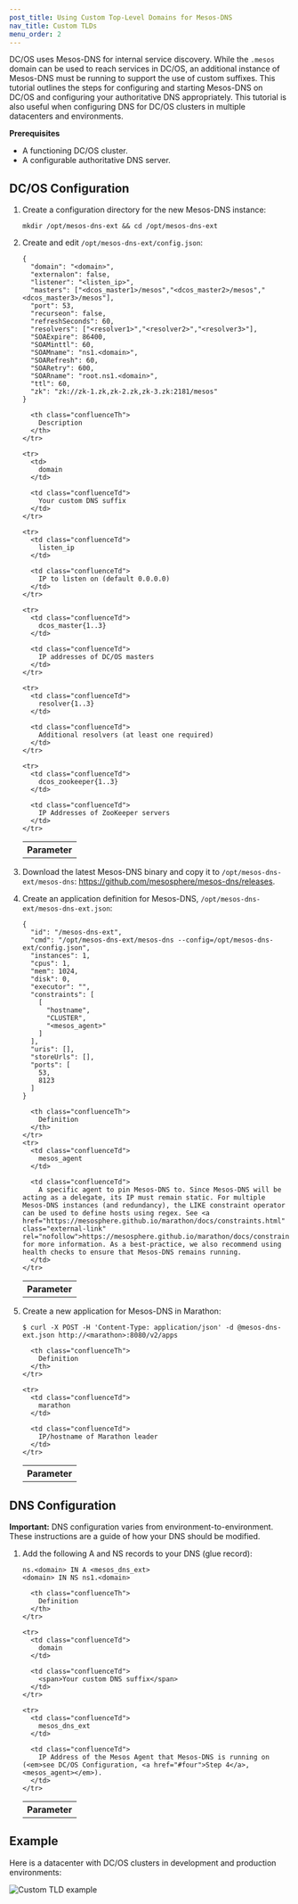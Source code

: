 ```yaml
---
post_title: Using Custom Top-Level Domains for Mesos-DNS
nav_title: Custom TLDs
menu_order: 2
---
```


DC/OS uses Mesos-DNS for internal service discovery. While the `.mesos` domain can be used to reach services in DC/OS, an additional instance of Mesos-DNS must be running to support the use of custom suffixes. This tutorial outlines the steps for configuring and starting Mesos-DNS on DC/OS and configuring your authoritative DNS appropriately. This tutorial is also useful when configuring DNS for DC/OS clusters in multiple datacenters and environments.

**Prerequisites**

*   A functioning DC/OS cluster.
*   A configurable authoritative DNS server.

## DC/OS Configuration

1.  Create a configuration directory for the new Mesos-DNS instance:

        mkdir /opt/mesos-dns-ext && cd /opt/mesos-dns-ext

2.  Create and edit `/opt/mesos-dns-ext/config.json`:

        {
          "domain": "<domain>",
          "externalon": false,
          "listener": "<listen_ip>",
          "masters": ["<dcos_master1>/mesos","<dcos_master2>/mesos","<dcos_master3>/mesos"],
          "port": 53,
          "recurseon": false,
          "refreshSeconds": 60,
          "resolvers": ["<resolver1>","<resolver2>","<resolver3>"],
          "SOAExpire": 86400,
          "SOAMinttl": 60,
          "SOAMname": "ns1.<domain>",
          "SOARefresh": 60,
          "SOARetry": 600,
          "SOARname": "root.ns1.<domain>",
          "ttl": 60,
          "zk": "zk://zk-1.zk,zk-2.zk,zk-3.zk:2181/mesos"
        }

    <table class="table">
      <tbody>
        <tr>
          <th class="confluenceTh">
            Parameter
          </th>

          <th class="confluenceTh">
            Description
          </th>
        </tr>

        <tr>
          <td>
            domain
          </td>

          <td class="confluenceTd">
            Your custom DNS suffix
          </td>
        </tr>

        <tr>
          <td class="confluenceTd">
            listen_ip
          </td>

          <td class="confluenceTd">
            IP to listen on (default 0.0.0.0)
          </td>
        </tr>

        <tr>
          <td class="confluenceTd">
            dcos_master{1..3}
          </td>

          <td class="confluenceTd">
            IP addresses of DC/OS masters
          </td>
        </tr>

        <tr>
          <td class="confluenceTd">
            resolver{1..3}
          </td>

          <td class="confluenceTd">
            Additional resolvers (at least one required)
          </td>
        </tr>

        <tr>
          <td class="confluenceTd">
            dcos_zookeeper{1..3}
          </td>

          <td class="confluenceTd">
            IP Addresses of ZooKeeper servers
          </td>
        </tr>
      </tbody>
    </table>

3.  Download the latest Mesos-DNS binary and copy it to `/opt/mesos-dns-ext/mesos-dns`: <https://github.com/mesosphere/mesos-dns/releases>.

4.  <a name="four"></a>Create an application definition for Mesos-DNS, `/opt/mesos-dns-ext/mesos-dns-ext.json`:

        {
          "id": "/mesos-dns-ext",
          "cmd": "/opt/mesos-dns-ext/mesos-dns --config=/opt/mesos-dns-ext/config.json",
          "instances": 1,
          "cpus": 1,
          "mem": 1024,
          "disk": 0,
          "executor": "",
          "constraints": [
            [
              "hostname",
              "CLUSTER",
              "<mesos_agent>"
            ]
          ],
          "uris": [],
          "storeUrls": [],
          "ports": [
            53,
            8123
          ]
        }

    <table class="table">
      <tbody>
        <tr>
          <th class="confluenceTh">
            Parameter
          </th>

          <th class="confluenceTh">
            Definition
          </th>
        </tr>
        <tr>
          <td class="confluenceTd">
            mesos_agent
          </td>

          <td class="confluenceTd">
            A specific agent to pin Mesos-DNS to. Since Mesos-DNS will be acting as a delegate, its IP must remain static. For multiple Mesos-DNS instances (and redundancy), the LIKE constraint operator can be used to define hosts using regex. See <a href="https://mesosphere.github.io/marathon/docs/constraints.html" class="external-link" rel="nofollow">https://mesosphere.github.io/marathon/docs/constraints.html</a> for more information. As a best-practice, we also recommend using health checks to ensure that Mesos-DNS remains running.
          </td>
        </tr>
      </tbody>
    </table>

5.  Create a new application for Mesos-DNS in Marathon:

        $ curl -X POST -H 'Content-Type: application/json' -d @mesos-dns-ext.json http://<marathon>:8080/v2/apps

    <table class="table">
      <tbody>
        <tr>
          <th class="confluenceTh">
            Parameter
          </th>

          <th class="confluenceTh">
            Definition
          </th>
        </tr>

        <tr>
          <td class="confluenceTd">
            marathon
          </td>

          <td class="confluenceTd">
            IP/hostname of Marathon leader
          </td>
        </tr>
      </tbody>
    </table>

## DNS Configuration

**Important:** DNS configuration varies from environment-to-environment. These instructions are a guide of how your DNS should be modified.

1.  Add the following A and NS records to your DNS (glue record):

        ns.<domain> IN A <mesos_dns_ext>
        <domain> IN NS ns1.<domain>

    <table class="table">
      <tbody>
        <tr>
          <th class="confluenceTh">
            Parameter
          </th>

          <th class="confluenceTh">
            Definition
          </th>
        </tr>

        <tr>
          <td class="confluenceTd">
            domain
          </td>

          <td class="confluenceTd">
            <span>Your custom DNS suffix</span>
          </td>
        </tr>

        <tr>
          <td class="confluenceTd">
            mesos_dns_ext
          </td>

          <td class="confluenceTd">
            IP Address of the Mesos Agent that Mesos-DNS is running on (<em>see DC/OS Configuration, <a href="#four">Step 4</a>, <mesos_agent></em>).
          </td>
        </tr>
      </tbody>
    </table>

## Example

Here is a datacenter with DC/OS clusters in development and production environments:

![Custom TLD example](../img/cust-domain.png)
